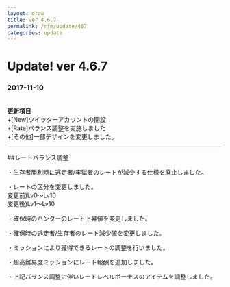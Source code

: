 ```yaml
---
layout: draw
title: ver 4.6.7
permalink: /rfm/update/467
categories: update
---
```



# Update! ver 4.6.7
### 2017-11-10
<br>
<strong>更新項目</strong><br>
+[New]ツイッターアカウントの開設<br>
+[Rate]バランス調整を実施しました<br>
+[その他]一部デザインを変更しました。<br>

  
---------------------
##レートバランス調整

・生存者勝利時に逃走者/牢獄者のレートが減少する仕様を廃止しました。<br>

・レートの区分を変更しました。<br>
変更前)Lv0～Lv10<br>
変更後)Lv1～Lv10<br>

・確保時のハンターのレート上昇値を変更しました。<br>

・確保時の逃走者/生存者のレート減少値を変更しました。<br>

・ミッションにより獲得できるレートの調整を行いました。<br>

・超高難易度ミッションにレート報酬を追加しました。<br>

・上記バランス調整に伴いレートレベルボーナスのアイテムを調整しました。<br>
